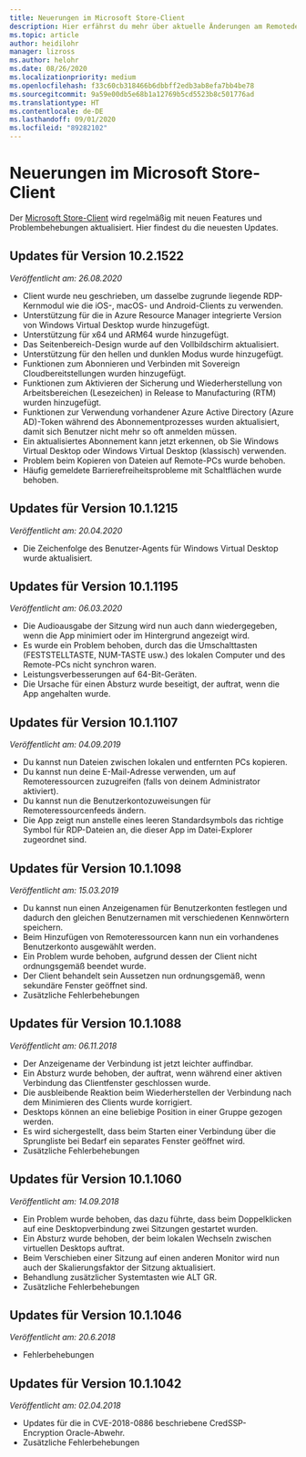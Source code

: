 ```yaml
---
title: Neuerungen im Microsoft Store-Client
description: Hier erfährst du mehr über aktuelle Änderungen am Remotedesktopclient für Windows Store.
ms.topic: article
author: heidilohr
manager: lizross
ms.author: helohr
ms.date: 08/26/2020
ms.localizationpriority: medium
ms.openlocfilehash: f33c60cb318466b6dbbff2edb3ab8efa7bb4be78
ms.sourcegitcommit: 9a59e00db5e68b1a12769b5cd5523b8c501776ad
ms.translationtype: HT
ms.contentlocale: de-DE
ms.lasthandoff: 09/01/2020
ms.locfileid: "89282102"
---
```

# <a name="whats-new-in-the-microsoft-store-client"></a>Neuerungen im Microsoft Store-Client

Der [Microsoft Store-Client](windows.md) wird regelmäßig mit neuen Features und Problembehebungen aktualisiert. Hier findest du die neuesten Updates.

## <a name="updates-for-version-1021522"></a>Updates für Version 10.2.1522

*Veröffentlicht am: 26.08.2020*

- Client wurde neu geschrieben, um dasselbe zugrunde liegende RDP-Kernmodul wie die iOS-, macOS- und Android-Clients zu verwenden.
- Unterstützung für die in Azure Resource Manager integrierte Version von Windows Virtual Desktop wurde hinzugefügt.
- Unterstützung für x64 und ARM64 wurde hinzugefügt.
- Das Seitenbereich-Design wurde auf den Vollbildschirm aktualisiert.
- Unterstützung für den hellen und dunklen Modus wurde hinzugefügt.
- Funktionen zum Abonnieren und Verbinden mit Sovereign Cloudbereitstellungen wurden hinzugefügt.
- Funktionen zum Aktivieren der Sicherung und Wiederherstellung von Arbeitsbereichen (Lesezeichen) in Release to Manufacturing (RTM) wurden hinzugefügt.
- Funktionen zur Verwendung vorhandener Azure Active Directory (Azure AD)-Token während des Abonnementprozesses wurden aktualisiert, damit sich Benutzer nicht mehr so oft anmelden müssen.
- Ein aktualisiertes Abonnement kann jetzt erkennen, ob Sie Windows Virtual Desktop oder Windows Virtual Desktop (klassisch) verwenden.
- Problem beim Kopieren von Dateien auf Remote-PCs wurde behoben.
- Häufig gemeldete Barrierefreiheitsprobleme mit Schaltflächen wurde behoben.

## <a name="updates-for-version-1011215"></a>Updates für Version 10.1.1215

*Veröffentlicht am: 20.04.2020*

- Die Zeichenfolge des Benutzer-Agents für Windows Virtual Desktop wurde aktualisiert.

## <a name="updates-for-version-1011195"></a>Updates für Version 10.1.1195

*Veröffentlicht am: 06.03.2020*

- Die Audioausgabe der Sitzung wird nun auch dann wiedergegeben, wenn die App minimiert oder im Hintergrund angezeigt wird.
- Es wurde ein Problem behoben, durch das die Umschalttasten (FESTSTELLTASTE, NUM-TASTE usw.) des lokalen Computer und des Remote-PCs nicht synchron waren.
- Leistungsverbesserungen auf 64-Bit-Geräten.
- Die Ursache für einen Absturz wurde beseitigt, der auftrat, wenn die App angehalten wurde.

## <a name="updates-for-version-1011107"></a>Updates für Version 10.1.1107

*Veröffentlicht am: 04.09.2019*

- Du kannst nun Dateien zwischen lokalen und entfernten PCs kopieren.
- Du kannst nun deine E-Mail-Adresse verwenden, um auf Remoteressourcen zuzugreifen (falls von deinem Administrator aktiviert).
- Du kannst nun die Benutzerkontozuweisungen für Remoteressourcenfeeds ändern.
- Die App zeigt nun anstelle eines leeren Standardsymbols das richtige Symbol für RDP-Dateien an, die dieser App im Datei-Explorer zugeordnet sind.

## <a name="updates-for-version-1011098"></a>Updates für Version 10.1.1098

*Veröffentlicht am: 15.03.2019*

- Du kannst nun einen Anzeigenamen für Benutzerkonten festlegen und dadurch den gleichen Benutzernamen mit verschiedenen Kennwörtern speichern.
- Beim Hinzufügen von Remoteressourcen kann nun ein vorhandenes Benutzerkonto ausgewählt werden.
- Ein Problem wurde behoben, aufgrund dessen der Client nicht ordnungsgemäß beendet wurde.
- Der Client behandelt sein Aussetzen nun ordnungsgemäß, wenn sekundäre Fenster geöffnet sind.
- Zusätzliche Fehlerbehebungen

## <a name="updates-for-version-1011088"></a>Updates für Version 10.1.1088

*Veröffentlicht am: 06.11.2018*

- Der Anzeigename der Verbindung ist jetzt leichter auffindbar.
- Ein Absturz wurde behoben, der auftrat, wenn während einer aktiven Verbindung das Clientfenster geschlossen wurde.
- Die ausbleibende Reaktion beim Wiederherstellen der Verbindung nach dem Minimieren des Clients wurde korrigiert.
- Desktops können an eine beliebige Position in einer Gruppe gezogen werden.
- Es wird sichergestellt, dass beim Starten einer Verbindung über die Sprungliste bei Bedarf ein separates Fenster geöffnet wird.
- Zusätzliche Fehlerbehebungen

## <a name="updates-for-version-1011060"></a>Updates für Version 10.1.1060

*Veröffentlicht am: 14.09.2018*

- Ein Problem wurde behoben, das dazu führte, dass beim Doppelklicken auf eine Desktopverbindung zwei Sitzungen gestartet wurden.
- Ein Absturz wurde behoben, der beim lokalen Wechseln zwischen virtuellen Desktops auftrat.
- Beim Verschieben einer Sitzung auf einen anderen Monitor wird nun auch der Skalierungsfaktor der Sitzung aktualisiert.
- Behandlung zusätzlicher Systemtasten wie ALT GR.
- Zusätzliche Fehlerbehebungen

## <a name="updates-for-version-1011046"></a>Updates für Version 10.1.1046

*Veröffentlicht am: 20.6.2018*

- Fehlerbehebungen

## <a name="updates-for-version-1011042"></a>Updates für Version 10.1.1042

*Veröffentlicht am: 02.04.2018*

- Updates für die in CVE-2018-0886 beschriebene CredSSP-Encryption Oracle-Abwehr.
- Zusätzliche Fehlerbehebungen
